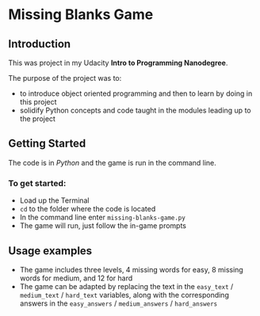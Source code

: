 # Missing Blanks Game

## Introduction
This was project in my Udacity **Intro to Programming Nanodegree**. 

The purpose of the project was to:
* to introduce object oriented programming and then to learn by doing in this project 
* solidify Python concepts and code taught in the modules leading up to the project

## Getting Started
The code is in _Python_ and the game is run in the command line. 

### To get started:
* Load up the Terminal
* `cd` to the folder where the code is located
* In the command line enter `missing-blanks-game.py` 
* The game will run, just follow the in-game prompts 

## Usage examples
* The game includes three levels, 4 missing words for easy, 8 missing words for medium, and 12 for hard
* The game can be adapted by replacing the text in the `easy_text` / `medium_text` / `hard_text` variables, along with the corresponding answers in the `easy_answers` / `medium_answers` / `hard_answers`








